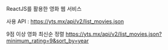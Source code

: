 ReactJS를 활용한 영화 웹 서비스  

사용 API : https://yts.mx/api/v2/list_movies.json

9점 이상 영화 최신순 정렬
https://yts.mx/api/v2/list_movies.json?minimum_rating=9&sort_by=year

